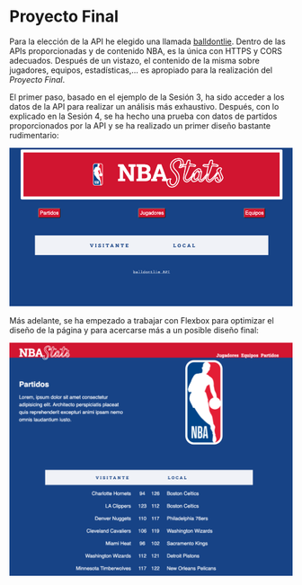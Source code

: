 # Proyecto Final

Para la elección de la API he elegido una llamada [balldontlie](https://www.balldontlie.io/). Dentro de las APIs proporcionadas y de contenido NBA, es la única con HTTPS y CORS adecuados. Después de un vistazo, el contenido de la misma sobre jugadores, equipos, estadísticas,... es apropiado para la realización del *Proyecto Final*.

El primer paso, basado en el ejemplo de la Sesión 3, ha sido acceder a los datos de la API para realizar un análisis más exhaustivo. Después, con lo explicado en la Sesión 4, se ha hecho una prueba con datos de partidos proporcionados por la API y se ha realizado un primer diseño bastante rudimentario:  

![Primer diseño](/markdown/primerdiseno.png "Primer diseño") 

Más adelante, se ha empezado a trabajar con Flexbox para optimizar el diseño de la página y para acercarse más a un posible diseño final:  

![Segundo diseño](/markdown/segundodiseno.png "Segundo diseño") 